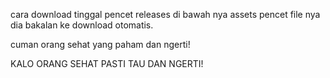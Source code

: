 cara download tinggal pencet releases di bawah nya assets pencet file nya dia bakalan ke download otomatis.

cuman orang sehat yang  paham dan ngerti!

KALO ORANG SEHAT PASTI TAU DAN NGERTI!


